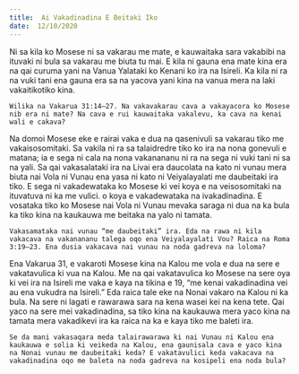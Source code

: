 ```yaml
---
title:  Ai Vakadinadina E Beitaki Iko
date:  12/10/2020
---
```


Ni sa kila ko Mosese ni sa vakarau me mate, e kauwaitaka sara vakabibi na ituvaki ni bula sa vakarau me biuta tu mai. E kila ni gauna ena mate kina era na qai curuma yani na Vanua Yalataki ko Kenani ko ira na Isireli. Ka kila ni ra na vuki tani ena gauna era sa na yacova yani kina na vanua mera na laki vakaitikotiko kina.

`Wilika na Vakarua 31:14–27. Na vakavakarau cava a vakayacora ko Mosese nib era ni mate? Na cava e rui kauwaitaka vakalevu, ka cava na kenai wali e cakava?`

Na domoi Mosese eke e rairai vaka e dua na qasenivuli sa vakarau tiko me vakaisosomitaki. Sa vakila ni ra sa talaidredre tiko ko ira na nona gonevuli e matana; ia e sega ni cala na nona vakanananu ni ra na sega ni vuki tani ni sa na yali. Sa qai vakasalataki ira na Livai era daucolata na kato ni vunau mera biuta nai Vola ni Vunau ena yasa ni kato ni Veiyalayalati me daubeitaki ira tiko. E sega ni vakadewataka ko Mosese ki vei koya e na veisosomitaki na ituvatuva ni ka me vulici. o koya e vakadewataka na ivakadinadina. E vosataka tiko ko Mosese nai Vola ni Vunau mevaka saraga ni dua na ka bula ka tiko kina na kaukauwa me beitaka na yalo ni tamata.

`Vakasamataka nai vunau “me daubeitaki” ira. Eda na rawa ni kila vakacava na vakanananu talega oqo ena Veiyalayalati Vou? Raica na Roma 3:19–23. Ena dusia vakacava nai vunau na noda gadreva na loloma?`

Ena Vakarua 31, e vakaroti Mosese kina na Kalou me vola e dua na sere e vakatavulica ki vua na Kalou. Me na qai vakatavulica ko Mosese na sere oya ki vei ira na Isireli me vaka e kaya na tikina e 19, “me kenai vakadinadina vei au ena vukudra na Isireli.” Eda raica tale eke na Nonai vakaro na Kalou ni ka bula. Na sere ni lagati e rawarawa sara na kena wasei kei na kena tete. Qai yaco na sere mei vakadinadina, sa tiko kina na kaukauwa mera yaco kina na tamata mera vakadikevi ira ka raica na ka e kaya tiko me baleti ira.

`Se da mani vakasaqara meda talairawarawa ki nai Vunau ni Kalou ena kaukauwa e solia ki veikeda na Kalou, ena gaunisala cava e yaco kina na Nonai vunau me daubeitaki keda? E vakatavulici keda vakacava na vakadinadina oqo me baleta na noda gadreva na kosipeli ena noda bula?`